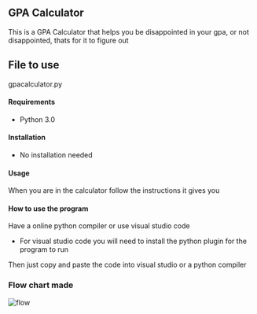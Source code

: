 ## GPA Calculator
This is a GPA Calculator that helps you be disappointed in your gpa, or not disappointed, thats for it to figure out

## File to use
gpacalculator.py

#### Requirements
* Python 3.0

#### Installation
* No installation needed

#### Usage 
When you are in the calculator follow the instructions it gives you

#### How to use the program
Have a online python compiler or use visual studio code
 * For visual studio code you will need to install the python plugin for the program to run

Then just copy and paste the code into visual studio or a python compiler

### Flow chart made
![flow](TEMPTEXT)
